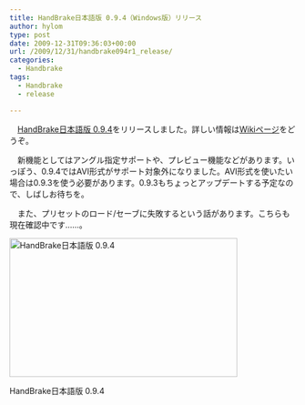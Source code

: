 ```yaml
---
title: HandBrake日本語版 0.9.4（Windows版）リリース
author: hylom
type: post
date: 2009-12-31T09:36:03+00:00
url: /2009/12/31/handbrake094r1_release/
categories:
  - Handbrake
tags:
  - Handbrake
  - release

---
```

　[HandBrake日本語版 0.9.4][1]をリリースしました。詳しい情報は[Wikiページ][2]をどうぞ。

<!--more-->

　新機能としてはアングル指定サポートや、プレビュー機能などがあります。いっぽう、0.9.4ではAVI形式がサポート対象外になりました。AVI形式を使いたい場合は0.9.3を使う必要があります。0.9.3もちょっとアップデートする予定なので、しばしお待ちを。

　また、プリセットのロード/セーブに失敗するという話があります。こちらも現在確認中です……。

<div style="width: 410px" class="wp-caption aligncenter">
  <a href="http://hylom.net/img/blog/091231/handbrake094r1.png"><img alt="HandBrake日本語版 0.9.4" src="http://hylom.net/img/blog/091231/handbrake094r1_s.png" title="HandBrake日本語版 0.9.4" width="400" height="244" /></a>
  
  <p class="wp-caption-text">
    HandBrake日本語版 0.9.4
  </p>
</div>

 [1]: http://sourceforge.jp/projects/handbrake-jp/simple/
 [2]: http://sourceforge.jp/projects/handbrake-jp/wiki/FrontPage
